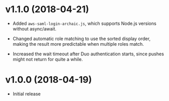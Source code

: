 # v1.1.0 (2018-04-21)

* Added `aws-saml-login-archaic.js`, which supports Node.js versions
  without async/await.

* Changed automatic role matching to use the sorted display order, making the
  result more predictable when multiple roles match.

* Increased the wait timeout after Duo authentication starts, since pushes
  might not return for quite a while.

# v1.0.0 (2018-04-19)

* Initial release
